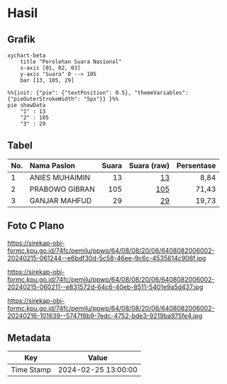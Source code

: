 # Hasil

## Grafik

```mermaid
xychart-beta
    title "Perolehan Suara Nasional"
    x-axis [01, 02, 03]
    y-axis "Suara" 0 --> 105
    bar [13, 105, 29]
```

```mermaid
%%{init: {"pie": {"textPosition": 0.5}, "themeVariables": {"pieOuterStrokeWidth": "5px"}} }%%
pie showData
    "1" : 13
    "2" : 105
    "3" : 29
```

## Tabel

| No. | Nama Paslon    | Suara | Suara (raw) | Persentase |
|:--- |:-------------- | -----:| -----------:| ----------:|
| 1   | ANIES MUHAIMIN | 13    | [13][p-1]   | 8,84       |
| 2   | PRABOWO GIBRAN | 105   | [105][p-2]  | 71,43      |
| 3   | GANJAR MAHFUD  | 29    | [29][p-3]   | 19,73      |


[p-1]: https://github.com/gigit-pemilu/pemilu-2024/blob/main/pilpres/hitung-suara/sub/64-kalimantan-timur/sub/08-kutai-timur/sub/08-kombeng/sub/2006-kombeng-indah/sub/002-tps/sub/paslon-1.txt
[p-2]: https://github.com/gigit-pemilu/pemilu-2024/blob/main/pilpres/hitung-suara/sub/64-kalimantan-timur/sub/08-kutai-timur/sub/08-kombeng/sub/2006-kombeng-indah/sub/002-tps/sub/paslon-2.txt
[p-3]: https://github.com/gigit-pemilu/pemilu-2024/blob/main/pilpres/hitung-suara/sub/64-kalimantan-timur/sub/08-kutai-timur/sub/08-kombeng/sub/2006-kombeng-indah/sub/002-tps/sub/paslon-3.txt

## Foto C Plano

https://sirekap-obj-formc.kpu.go.id/74fc/pemilu/ppwp/64/08/08/20/06/6408082006002-20240215-061244--e6bdf30d-5c58-46ee-9c6c-4535614c906f.jpg

https://sirekap-obj-formc.kpu.go.id/74fc/pemilu/ppwp/64/08/08/20/06/6408082006002-20240215-060211--e831572d-64c6-40eb-8511-5401e9a5d437.jpg

https://sirekap-obj-formc.kpu.go.id/74fc/pemilu/ppwp/64/08/08/20/06/6408082006002-20240216-101639--5747f6b9-7edc-4752-bde3-9219ba975fe4.jpg


## Metadata

| Key        | Value               |
| ---------- | ------------------- |
| Time Stamp | 2024-02-25 13:00:00 |



